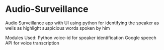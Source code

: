 # Audio-Surveillance
Audio Surveillance app with UI using python for identifying the speaker as wells as highlight suspicious words spoken by him


Modules Used:
Python voice-id for speaker identification
Google speech API for voice transcription
